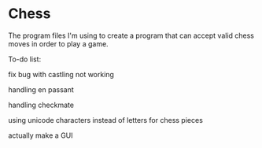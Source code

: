 # Chess
The program files I'm using to create a program that can accept valid chess moves in order to play a game.

To-do list:

fix bug with castling not working

handling en passant

handling checkmate

using unicode characters instead of letters for chess pieces

actually make a GUI
